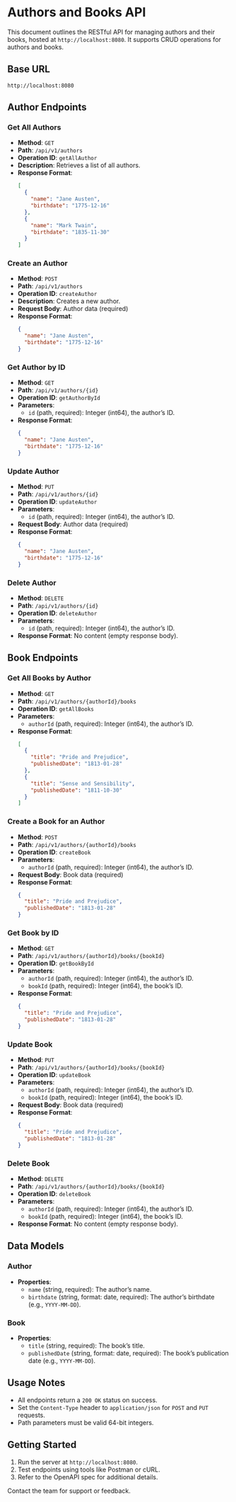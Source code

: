 # Authors and Books API

This document outlines the RESTful API for managing authors and their books, hosted at `http://localhost:8080`. It supports CRUD operations for authors and books.

## Base URL
```
http://localhost:8080
```

## Author Endpoints

### Get All Authors
- **Method**: `GET`
- **Path**: `/api/v1/authors`
- **Operation ID**: `getAllAuthor`
- **Description**: Retrieves a list of all authors.
- **Response Format**:
  ```json
  [
    {
      "name": "Jane Austen",
      "birthdate": "1775-12-16"
    },
    {
      "name": "Mark Twain",
      "birthdate": "1835-11-30"
    }
  ]
  ```

### Create an Author
- **Method**: `POST`
- **Path**: `/api/v1/authors`
- **Operation ID**: `createAuthor`
- **Description**: Creates a new author.
- **Request Body**: Author data (required)
- **Response Format**:
  ```json
  {
    "name": "Jane Austen",
    "birthdate": "1775-12-16"
  }
  ```

### Get Author by ID
- **Method**: `GET`
- **Path**: `/api/v1/authors/{id}`
- **Operation ID**: `getAuthorById`
- **Parameters**: 
  - `id` (path, required): Integer (int64), the author’s ID.
- **Response Format**:
  ```json
  {
    "name": "Jane Austen",
    "birthdate": "1775-12-16"
  }
  ```

### Update Author
- **Method**: `PUT`
- **Path**: `/api/v1/authors/{id}`
- **Operation ID**: `updateAuthor`
- **Parameters**: 
  - `id` (path, required): Integer (int64), the author’s ID.
- **Request Body**: Author data (required)
- **Response Format**:
  ```json
  {
    "name": "Jane Austen",
    "birthdate": "1775-12-16"
  }
  ```

### Delete Author
- **Method**: `DELETE`
- **Path**: `/api/v1/authors/{id}`
- **Operation ID**: `deleteAuthor`
- **Parameters**: 
  - `id` (path, required): Integer (int64), the author’s ID.
- **Response Format**: No content (empty response body).

## Book Endpoints

### Get All Books by Author
- **Method**: `GET`
- **Path**: `/api/v1/authors/{authorId}/books`
- **Operation ID**: `getAllBooks`
- **Parameters**: 
  - `authorId` (path, required): Integer (int64), the author’s ID.
- **Response Format**:
  ```json
  [
    {
      "title": "Pride and Prejudice",
      "publishedDate": "1813-01-28"
    },
    {
      "title": "Sense and Sensibility",
      "publishedDate": "1811-10-30"
    }
  ]
  ```

### Create a Book for an Author
- **Method**: `POST`
- **Path**: `/api/v1/authors/{authorId}/books`
- **Operation ID**: `createBook`
- **Parameters**: 
  - `authorId` (path, required): Integer (int64), the author’s ID.
- **Request Body**: Book data (required)
- **Response Format**:
  ```json
  {
    "title": "Pride and Prejudice",
    "publishedDate": "1813-01-28"
  }
  ```

### Get Book by ID
- **Method**: `GET`
- **Path**: `/api/v1/authors/{authorId}/books/{bookId}`
- **Operation ID**: `getBookById`
- **Parameters**: 
  - `authorId` (path, required): Integer (int64), the author’s ID.
  - `bookId` (path, required): Integer (int64), the book’s ID.
- **Response Format**:
  ```json
  {
    "title": "Pride and Prejudice",
    "publishedDate": "1813-01-28"
  }
  ```

### Update Book
- **Method**: `PUT`
- **Path**: `/api/v1/authors/{authorId}/books/{bookId}`
- **Operation ID**: `updateBook`
- **Parameters**: 
  - `authorId` (path, required): Integer (int64), the author’s ID.
  - `bookId` (path, required): Integer (int64), the book’s ID.
- **Request Body**: Book data (required)
- **Response Format**:
  ```json
  {
    "title": "Pride and Prejudice",
    "publishedDate": "1813-01-28"
  }
  ```

### Delete Book
- **Method**: `DELETE`
- **Path**: `/api/v1/authors/{authorId}/books/{bookId}`
- **Operation ID**: `deleteBook`
- **Parameters**: 
  - `authorId` (path, required): Integer (int64), the author’s ID.
  - `bookId` (path, required): Integer (int64), the book’s ID.
- **Response Format**: No content (empty response body).

## Data Models

### Author
- **Properties**:
  - `name` (string, required): The author’s name.
  - `birthdate` (string, format: date, required): The author’s birthdate (e.g., `YYYY-MM-DD`).

### Book
- **Properties**:
  - `title` (string, required): The book’s title.
  - `publishedDate` (string, format: date, required): The book’s publication date (e.g., `YYYY-MM-DD`).

## Usage Notes
- All endpoints return a `200 OK` status on success.
- Set the `Content-Type` header to `application/json` for `POST` and `PUT` requests.
- Path parameters must be valid 64-bit integers.

## Getting Started
1. Run the server at `http://localhost:8080`.
2. Test endpoints using tools like Postman or cURL.
3. Refer to the OpenAPI spec for additional details.

Contact the team for support or feedback.

